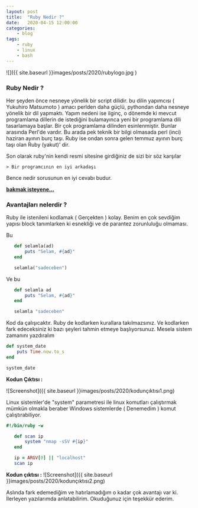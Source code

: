 ```yaml
---
layout: post
title:	"Ruby Nedir ?"
date:	2020-04-15 12:00:00
categories:
    - blog
tags:
    - ruby
    - linux
    - bash
---
```


![]({{ site.baseurl }}images/posts/2020/rubylogo.jpg )


### Ruby Nedir ?


Her şeyden önce nesneye yönelik bir script dilidir. bu dilin yapımcısı ( Yukuhiro Matsumoto ) amacı perlden daha güçlü, pythondan daha nesneye yönelik bir dil yapmaktı. Yapım nedeni ise ilginç, o dönemde ki mevcut programlama dillerin de istediğini bulamayınca yeni bir programlama dili tasarlamaya başlar. Bir çok programlama dilinden esinlenmiştir. Bunlar arasında Perl'de vardır. Bu arada pek teknik bir bilgi olmasada perl (inci) haziran ayının burç taşı. Ruby ise ondan sonra gelen temmuz ayının burç taşı olan Ruby (yakut)' dir.

Son olarak ruby'nin kendi resmi sitesine girdiğiniz de sizi bir söz karşılar

    > Bir programcının en iyi arkadaşı

Bence nedir sorusunun en iyi cevabı budur.

[**bakmak isteyene...**](https://www.ruby-lang.org/tr/)

### Avantajları nelerdir ?
Ruby ile istenileni kodlamak ( Gerçekten ) kolay. Benim en çok sevdiğim yapısı block tanımlarken ki esnekliği ve de parantez zorunluluğu olmaması.

Bu
```ruby
   def selamla(ad)
       puts "Selam, #{ad}"
   end

   selamla("sadeceben")
```
Ve bu
```ruby
   def selamla ad
       puts "Selam, #{ad}"
   end

   selamla "sadeceben"
```
Kod da çalışıcaktır. Ruby de kodlarken kurallara takılmazsınız. Ve kodlarken fark edeceksiniz ki bazı şeyleri tahmin etmeye başlıyorsunuz.
Mesela sistem zamanını yazdıralım
```ruby
def system_date
    puts Time.now.to_s
end

system_date
```
**Kodun Çıktısı :**

![Screenshot]({{ site.baseurl }}images/posts/2020/kodunçıktısı1.png)

Linux sistemler'de "system" parametresi ile linux komutları çalıştırmak mümkün olmakla beraber Windows sistemlerde ( Denemedim ) komut çalıştırabiliyor.
```ruby
#!/bin/ruby -w

   def scan ip
       system "nmap -sSV #{ip}"
   end

   ip = ARGV[0] || "localhost"
   scan ip
```
**Kodun çıktısı :**
![Screenshot]({{ site.baseurl }}images/posts/2020/kodunçıktısı2.png)


Aslında fark edemediğim ve hatırlamadığım o kadar çok avantajı var ki. İlerleyen yazılarımda anlatabilirim. Okuduğunuz için teşekkür ederim.


